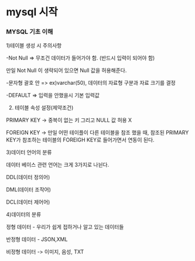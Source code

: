 # mysql 시작



### MYSQL 기초 이해



1)테이블 생성 시 주의사항



-Not Null => 무조건 데이터가 들어가야 함. (반드시 입력이 되어야 함)

만일 Not Null 이 생략되어 있으면 Null 값을 허용해준다.



-문자형 괄호 안 => ex)varchar(50), 데이터의 자료형 구분과 자료 크기를 결정



-DEFAULT => 입력을 안했을시 기본 입력값



2) 테이블 속성 설정(제약조건)



PRIMARY KEY -> 중복이 없는 키 그리고 NULL 값 허용 X

FOREIGN KEY -> 만일 어떤 테이플이 다른 테이블을 참조 했을 때, 참조된 PRIMARY KEY가 참조하는 테이블의 FOREIGH KEY로 들어가면서 연동이 된다.



3)데이터 언어의 분류

데이터 베이스 관련 언어는 크게 3가지로 나뉜다.



DDL(데이터 정의어) 

DML(데이터 조작어) 

DCL(데이터 제어어)



4)데이터의 분류



정형 데이터 - 우리가 쉽게 접하거나 알고 있는 데이터들

반정형 데이터 - JSON,XML

비정형 데이터 -> 이미지, 음성, TXT








